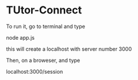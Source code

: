 # TUtor-Connect
To run it, go to terminal and type

node app.js

this will create a localhost with server number 3000

Then, on a broweser, and type

localhost:3000/session

